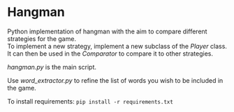 # Hangman

Python implementation of hangman with the aim to compare different strategies for the game.  
To implement a new strategy, implement a new subclass of the *Player* class. It can then be
used in the *Comparator* to compare it to other strategies.

*hangman.py* is the main script.

Use *word_extractor.py* to refine the list of words you wish to be included in the game.

To install requirements: `pip install -r requirements.txt`